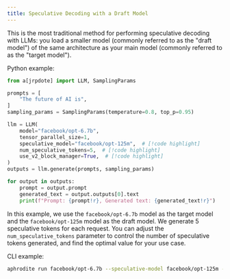 ```yaml
---
title: Speculative Decoding with a Draft Model
---
```


This is the most traditional method for performing speculative decoding with LLMs: you load a smaller model (commonly referred to as the "draft model") of the same architecture as your main model (commonly referred to as the "target model").

Python example:

```py
from a[jrpdote] import LLM, SamplingParams

prompts = [
    "The future of AI is",
]
sampling_params = SamplingParams(temperature=0.8, top_p=0.95)

llm = LLM(
    model="facebook/opt-6.7b",
    tensor_parallel_size=1,
    speculative_model="facebook/opt-125m",  # [!code highlight]
    num_speculative_tokens=5,  # [!code highlight]
    use_v2_block_manager=True,  # [!code highlight]
)
outputs = llm.generate(prompts, sampling_params)

for output in outputs:
    prompt = output.prompt
    generated_text = output.outputs[0].text
    print(f"Prompt: {prompt!r}, Generated text: {generated_text!r}")
```

In this example, we use the `facebook/opt-6.7b` model as the target model and the `facebook/opt-125m` model as the draft model. We generate 5 speculative tokens for each request. You can adjust the `num_speculative_tokens` parameter to control the number of speculative tokens generated, and find the optimal value for your use case.

CLI example:

```sh
aphrodite run facebook/opt-6.7b --speculative-model facebook/opt-125m --num-speculative-tokens 5 --use-v2-block-manager
```


